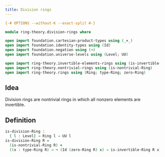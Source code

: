 ```yaml
---
title: Division rings
---
```


```agda
{-# OPTIONS --without-K --exact-split #-}

module ring-theory.division-rings where

open import foundation.cartesian-product-types using (_×_)
open import foundation.identity-types using (Id)
open import foundation.negation using (¬)
open import foundation.universe-levels using (Level; UU)

open import ring-theory.invertible-elements-rings using (is-invertible-Ring)
open import ring-theory.nontrivial-rings using (is-nontrivial-Ring)
open import ring-theory.rings using (Ring; type-Ring; zero-Ring)
```

## Idea

Division rings are nontrivial rings in which all nonzero elements are invertible.

## Definition

```agda
is-division-Ring :
  { l : Level} → Ring l → UU l
is-division-Ring R =
  (is-nontrivial-Ring R) ×
  ((x : type-Ring R) → ¬ (Id (zero-Ring R) x) → is-invertible-Ring R x)
```
